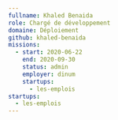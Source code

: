 ```yaml
---
fullname: Khaled Benaida
role: Chargé de développement
domaine: Déploiement
github: khaled-benaida
missions:
  - start: 2020-06-22
    end: 2020-09-30
    status: admin
    employer: dinum
    startups:
      - les-emplois
startups:
  - les-emplois
---
```

